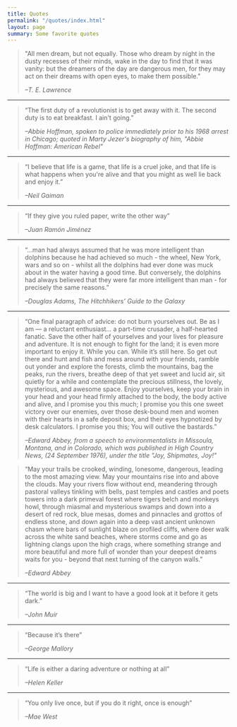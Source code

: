 ```yaml
---
title: Quotes
permalink: "/quotes/index.html"
layout: page
summary: Some favorite quotes
---
```


> "All men dream, but not equally. Those who dream by night in the dusty recesses of their minds, wake in the day to find that it was vanity: but the dreamers of the day are dangerous men, for they may act on their dreams with open eyes, to make them possible."
>
> *–T. E. Lawrence*
  
----

> “The first duty of a revolutionist is to get away with it. The second duty is to eat breakfast. I ain't going.” 
>
> *–Abbie Hoffman, spoken to police immediately prior to his 1968 arrest in Chicago; quoted in Marty Jezer's biography of him, "Abbie Hoffman: American Rebel"*

----

>“I believe that life is a game, that life is a cruel joke, and that life is what happens when you're alive and that you might as well lie back and enjoy it.”
>
> *–Neil Gaiman*

----

>“If they give you ruled paper, write the other way”
>
>*–Juan Ramón Jiménez*

----

> “…man had always assumed that he was more intelligent than dolphins because he had achieved so much - the wheel, New York, wars and so on - whilst all the dolphins had ever done was muck about in the water having a good time. But conversely, the dolphins had always believed that they were far more intelligent than man - for precisely the same reasons.”
>
>*–Douglas Adams, The Hitchhikers’ Guide to the Galaxy*

----

>“One final paragraph of advice: do not burn yourselves out. Be as I am — a reluctant enthusiast... a part-time crusader, a half-hearted fanatic. Save the other half of yourselves and your lives for pleasure and adventure. It is not enough to fight for the land; it is even more important to enjoy it. While you can. While it’s still here. So get out there and hunt and fish and mess around with your friends, ramble out yonder and explore the forests, climb the mountains, bag the peaks, run the rivers, breathe deep of that yet sweet and lucid air, sit quietly for a while and contemplate the precious stillness, the lovely, mysterious, and awesome space. Enjoy yourselves, keep your brain in your head and your head firmly attached to the body, the body active and alive, and I promise you this much; I promise you this one sweet victory over our enemies, over those desk-bound men and women with their hearts in a safe deposit box, and their eyes hypnotized by desk calculators. I promise you this; You will outlive the bastards.”
>
>*–Edward Abbey, from a speech to environmentalists in Missoula, Montana, and in Colorado, which was published in High Country News, (24 September 1976), under the title "Joy, Shipmates, Joy!"*

>“May your trails be crooked, winding, lonesome, dangerous, leading to the most amazing view. May your mountains rise into and above the clouds. May your rivers flow without end, meandering through pastoral valleys tinkling with bells, past temples and castles and poets towers into a dark primeval forest where tigers belch and monkeys howl, through miasmal and mysterious swamps and down into a desert of red rock, blue mesas, domes and pinnacles and grottos of endless stone, and down again into a deep vast ancient unknown chasm where bars of sunlight blaze on profiled cliffs, where deer walk across the white sand beaches, where storms come and go as lightning clangs upon the high crags, where something strange and more beautiful and more full of wonder than your deepest dreams waits for you - beyond that next turning of the canyon walls.”
>
>*–Edward Abbey*

----

>“The world is big and I want to have a good look at it before it gets dark.” 
>
>*–John Muir*

----

>“Because it’s there”
>
>*–George Mallory*

----

>“Life is either a daring adventure or nothing at all”
>
>*–Helen Keller*

----

>“You only live once, but if you do it right, once is enough”
>
>*–Mae West*
